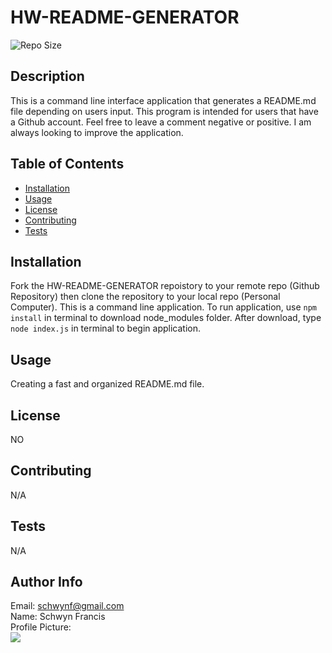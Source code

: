 #  HW-README-GENERATOR
 
![Repo Size](https://img.shields.io/github/repo-size/schwynf/HW-README-GENERATOR) <br> 
## Description <span id="d"></span> 
This is a command line interface application that generates a README.md file depending on users input. This program is intended for users that have a Github account. Feel free to leave a comment negative or positive. I am always looking to improve the application.
 
## Table of Contents 
 <ul><li><a href="#i">Installation</a></li><li><a href="#u">Usage</a></li><li><a href="#l">License</a></li><li><a href="#c">Contributing</a></li><li><a href="#t">Tests</a></li></ul> 
 
## Installation <span id="i"></span> 
Fork the HW-README-GENERATOR repoistory to your remote repo (Github Repository) then clone the repository to your local repo (Personal Computer). This is a command line application. To run application, use <code>npm install</code> in terminal to download node_modules folder. After download, type <code>node index.js</code> in terminal to begin application.
 
## Usage <span id="u"></span> 
Creating a fast and organized README.md file.
 
## License <span id="l"></span> 
NO
 
## Contributing <span id="c"></span> 
N/A 
 
## Tests <span id="t"></span> 
N/A 
 
## Author Info 
 Email: schwynf@gmail.com<br>
 Name: Schwyn Francis<br>
 Profile Picture: <br> ![](https://avatars.githubusercontent.com/u/59147321?) 
 
